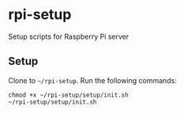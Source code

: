 # rpi-setup
Setup scripts for Raspberry Pi server

## Setup

Clone to `~/rpi-setup`. Run the following commands:

```
chmod +x ~/rpi-setup/setup/init.sh
~/rpi-setup/setup/init.sh
```
